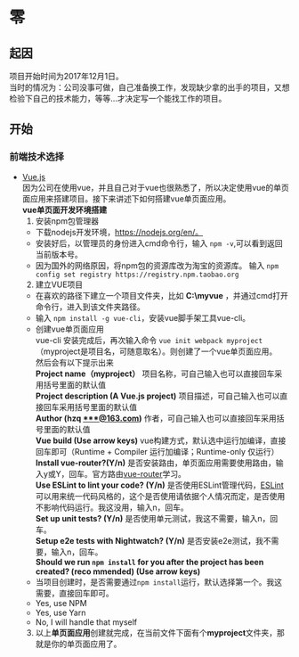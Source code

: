 # 零
## 起因
项目开始时间为2017年12月1日。<br>
当时的情况为：公司没事可做，自己准备换工作，发现缺少拿的出手的项目，又想检验下自己的技术能力，等等...才决定写一个能找工作的项目。
## 开始
### 前端技术选择
<!-- 1. CSS <br>
自己写代码一直使用[CSS](http://www.w3school.com.cn/css/index.asp)，现在想换一种方式，网上找了下，最后决定使用[Sass](https://www.sass.hk/)<br> -->
* [Vue.js](https://cn.vuejs.org/v2/guide/)<br>
因为公司在使用vue，并且自己对于vue也很熟悉了，所以决定使用vue的单页面应用来搭建项目。接下来讲述下如何搭建vue单页面应用。<br>
**vue单页面开发环境搭建**
    1. 安装npm包管理器
    * 下载nodejs开发环境，https://nodejs.org/en/。
    * 安装好后，以管理员的身份进入cmd命令行，输入 `npm -v`,可以看到返回当前版本号。
    * 因为国外的网络原因，将npm包的资源库改为淘宝的资源库。
    输入 `npm config set registry https://registry.npm.taobao.org`
    2. 建立VUE项目
    * 在喜欢的路径下建立一个项目文件夹，比如 **C:\myvue** ，并通过cmd打开命令行，进入到该文件夹路径。
    * 输入 `npm install -g vue-cli`，安装vue脚手架工具vue-cli。
    * 创建vue单页面应用<br>
    vue-cli 安装完成后，再次输入命令 `vue init webpack myproject`（myproject是项目名，可随意取名）。则创建了一个vue单页面应用。<br>
    然后会有以下提示出来<br>
    **Project name（myproject）** 项目名称，可自己输入也可以直接回车采用括号里面的默认值<br>
    **Project description (A Vue.js project)** 项目描述，可自己输入也可以直接回车采用括号里面的默认值<br>
    **Author (hzq <***@163.com>)** 作者，可自己输入也可以直接回车采用括号里面的默认值<br>
    **Vue build (Use arrow keys)**
    vue构建方式，默认选中运行加编译，直接回车即可（Runtime + Compiler 运行加编译；Runtime-only 仅运行）       
    **Install vue-router?(Y/n)** 是否安装路由，单页面应用需要使用路由，输入y或Y，回车。官方路由[vue-router](https://router.vuejs.org/zh-cn/)学习。<br>
    **Use ESLint to lint your code? (Y/n)** 是否使用ESLint管理代码，[ESLint](http://eslint.cn/)可以用来统一代码风格的，这个是否使用请依据个人情况而定，是否使用不影响代码运行。我这没用，输入n，回车。<br>
    **Set up unit tests? (Y/n)** 是否使用单元测试，我这不需要，输入n，回车。<br>
    **Setup e2e tests with Nightwatch? (Y/n)** 是否安装e2e测试，我不需要，输入n，回车。<br>
    **Should we run `npm install` for you after the project has been created? (reco
mmended) (Use arrow keys)** <br>
    * 当项目创建时，是否需要通过`npm install`运行，默认选择第一个。我这需要，直接回车即可。
    * Yes, use NPM
    * Yes, use Yarn
    * No, I will handle that myself
    3. 以上**单页面应用**创建就完成，在当前文件下面有个**myproject**文件夹，那就是你的单页面应用了。
    



